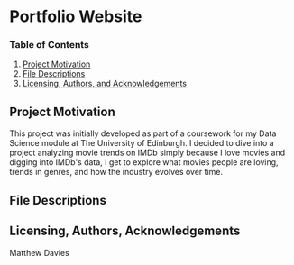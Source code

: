 # Portfolio Website
### Table of Contents

1. [Project Motivation](#motivation)
2. [File Descriptions](#files)
3. [Licensing, Authors, and Acknowledgements](#licensing)

## Project Motivation<a name="motivation"></a>
This project was initially developed as part of a coursework for my Data Science module at The University of Edinburgh. I decided to dive into a project analyzing movie trends on IMDb simply because I love movies and digging into IMDb's data, I get to explore what movies people are loving, trends in genres, and how the industry evolves over time. 

## File Descriptions <a name="files"></a>

## Licensing, Authors, Acknowledgements<a name="licensing"></a>
Matthew Davies
